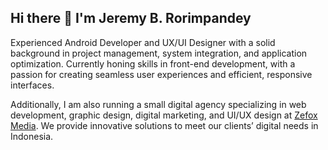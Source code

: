 ## Hi there 👋 I'm Jeremy B. Rorimpandey
Experienced Android Developer and UX/UI Designer with a solid background in project management, system integration, and application optimization. Currently honing skills in front-end development, with a passion for creating seamless user experiences and efficient, responsive interfaces.

Additionally, I am also running a small digital agency specializing in web development, graphic design, digital marketing, and UI/UX design at [Zefox Media](https://zefoxmedia.com). We provide innovative solutions to meet our clients’ digital needs in Indonesia.

<!--
**jeremybastianr/jeremybastianr** is a ✨ _special_ ✨ repository because its `README.md` (this file) appears on your GitHub profile.

Here are some ideas to get you started:

- 🔭 I’m currently working on ...
- 🌱 I’m currently learning ...
- 👯 I’m looking to collaborate on ...
- 🤔 I’m looking for help with ...
- 💬 Ask me about ...
- 📫 How to reach me: ...
- 😄 Pronouns: ...
- ⚡ Fun fact: ...
-->
